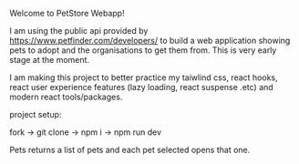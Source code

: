 Welcome to PetStore Webapp!

I am using the public api provided by https://www.petfinder.com/developers/ to build a web application showing pets to adopt and the organisations to get them from. This is very early stage at the moment.

I am making this project to better practice my taiwlind css, react hooks, react user experience features (lazy loading, react suspense .etc) and  modern react tools/packages.

project setup:

fork -> git clone -> npm i -> npm run dev

Pets returns a list of pets and each pet selected opens that one. 